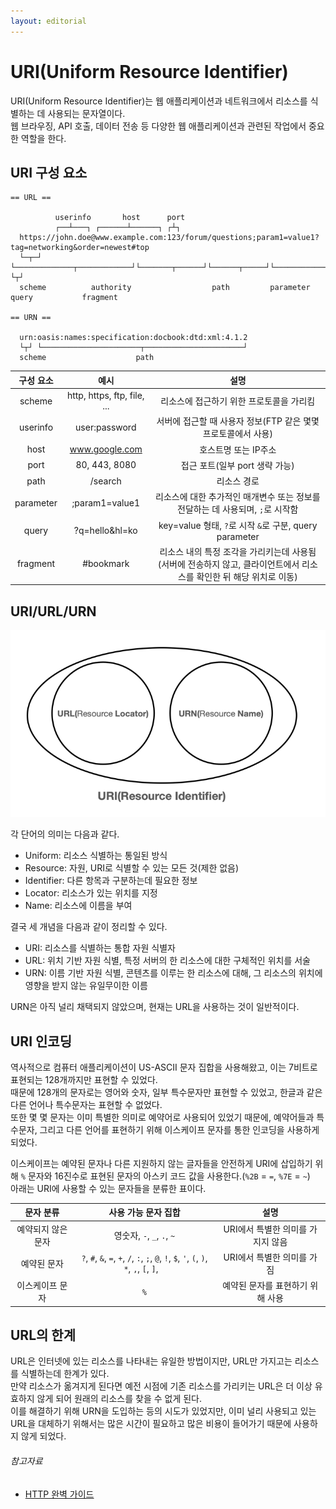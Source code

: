 ```yaml
---
layout: editorial
---
```


# URI(Uniform Resource Identifier)

URI(Uniform Resource Identifier)는 웹 애플리케이션과 네트워크에서 리소스를 식별하는 데 사용되는 문자열이다.  
웹 브라우징, API 호출, 데이터 전송 등 다양한 웹 애플리케이션과 관련된 작업에서 중요한 역할을 한다.

## URI 구성 요소

```
== URL ==

          userinfo       host      port
          ┌──┴───┐ ┌──────┴──────┐ ┌┴┐
  https://john.doe@www.example.com:123/forum/questions;param1=value1?tag=networking&order=newest#top
  └─┬─┘   └─────────────┬────────────┘└───────┬──────┘└──────┬─────┘└────────────┬────────────┘ └┬┘
  scheme          authority                  path         parameter            query           fragment

== URN ==

  urn:oasis:names:specification:docbook:dtd:xml:4.1.2
  └┬┘ └──────────────────────┬──────────────────────┘
  scheme                    path
```

|   구성 요소   |             예시              |                                   설명                                   |
|:---------:|:---------------------------:|:----------------------------------------------------------------------:|
|  scheme   | http, https, ftp, file, ... |                         리소스에 접근하기 위한 프로토콜을 가리킴                         |
| userinfo  |        user:password        |                 서버에 접근할 때 사용자 정보(FTP 같은 몇몇 프로토콜에서 사용)                  |
|   host    |       www.google.com        |                              호스트명 또는 IP주소                              |
|   port    |        80, 443, 8080        |                          접근 포트(일부 port 생략 가능)                          |
|   path    |           /search           |                                 리소스 경로                                 |
| parameter |       ;param1=value1        |             리소스에 대한 추가적인 매개변수 또는 정보를 전달하는 데 사용되며, `;`로 시작함             |
|   query   |       ?q=hello&hl=ko        |             key=value 형태, `?`로 시작 `&`로 구분, query parameter             |
| fragment  |          #bookmark          | 리소스 내의 특정 조각을 가리키는데 사용됨<br>(서버에 전송하지 않고, 클라이언트에서 리소스를 확인한 뒤 해당 위치로 이동) |

## URI/URL/URN

![URI Diagram](image/uri-diagram.png)

각 단어의 의미는 다음과 같다.

- Uniform: 리소스 식별하는 통일된 방식
- Resource: 자원, URI로 식별할 수 있는 모든 것(제한 없음)
- Identifier: 다른 항목과 구분하는데 필요한 정보
- Locator: 리소스가 있는 위치를 지정
- Name: 리소스에 이름을 부여

결국 세 개념을 다음과 같이 정리할 수 있다.

- URI: 리소스를 식별하는 통합 자원 식별자
- URL: 위치 기반 자원 식별, 특정 서버의 한 리소스에 대한 구체적인 위치를 서술
- URN: 이름 기반 자원 식별, 콘텐츠를 이루는 한 리소스에 대해, 그 리소스의 위치에 영향을 받지 않는 유일무이한 이름

URN은 아직 널리 채택되지 않았으며, 현재는 URL을 사용하는 것이 일반적이다.

## URI 인코딩

역사적으로 컴퓨터 애플리케이션이 US-ASCII 문자 집합을 사용해왔고, 이는 7비트로 표현되는 128개까지만 표현할 수 있었다.  
때문에 128개의 문자로는 영어와 숫자, 일부 특수문자만 표현할 수 있었고, 한글과 같은 다른 언어나 특수문자는 표현할 수 없었다.  
또한 몇 몇 문자는 이미 특별한 의미로 예약어로 사용되어 있었기 때문에, 예약어들과 특수문자, 그리고 다른 언어를 표현하기 위해 이스케이프 문자를 통한 인코딩을 사용하게 되었다.

이스케이프는 예약된 문자나 다른 지원하지 않는 글자들을 안전하게 URI에 삽입하기 위해 `%` 문자와 16진수로 표현된 문자의 아스키 코드 값을 사용한다.(`%2B` = `=`, `%7E` = `~`)  
아래는 URI에 사용할 수 있는 문자들을 분류한 표이다.

|   문자 분류    |                                          사용 가능 문자 집합                                          |          설명          |
|:----------:|:---------------------------------------------------------------------------------------------:|:--------------------:|
| 예약되지 않은 문자 |                                    영숫자, `-`, `_`, `.`, `~`                                    | URI에서 특별한 의미를 가지지 않음 |
|   예약된 문자   | `?`, `#`, `&`, `=`, `+`, `/`, `:`, `;`, `@`, `!`, `$`, `'`, `(`, `)`, `*`, `,`, `[`, `]`, ` ` |   URI에서 특별한 의미를 가짐   |
|  이스케이프 문자  |                                              `%`                                              |  예약된 문자를 표현하기 위해 사용  |

## URL의 한계

URL은 인터넷에 있는 리소스를 나타내는 유일한 방법이지만, URL만 가지고는 리소스를 식별하는데 한계가 있다.  
만약 리소스가 옮겨지게 된다면 예전 시점에 기존 리소스를 가리키는 URL은 더 이상 유효하지 않게 되어 원래의 리소스를 찾을 수 없게 된다.  
이를 해결하기 위해 URN을 도입하는 등의 시도가 있었지만, 이미 널리 사용되고 있는 URL을 대체하기 위해서는 많은 시간이 필요하고 많은 비용이 들어가기 때문에 사용하지 않게 되었다.

###### 참고자료

- [HTTP 완벽 가이드](https://www.nl.go.kr/seoji/contents/S80100000000.do?schM=intgr_detail_view_isbn&page=1&pageUnit=10&schType=simple&schStr=HTTP+완벽+가이드&isbn=9788966261208&cipId=200309770%2C4096969)
